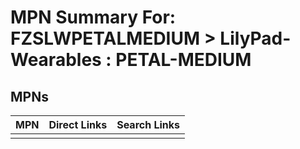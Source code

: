



# MPN Summary For: FZSLWPETALMEDIUM > LilyPad-Wearables : PETAL-MEDIUM

## MPNs
  

|MPN|Direct Links|Search Links|
| :--- | :--- | :--- |
||||
